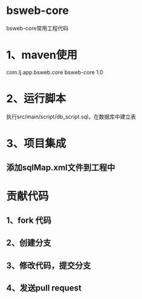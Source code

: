 # bsweb-core
bsweb-core常用工程代码

# 1、maven使用
  <depenency>com.lj.app.bsweb.core</depency>
  <artictId>bsweb-core</depecy>
  <version>1.0</version>

# 2、运行脚本
执行src/main/script/db_script.sql，在数据库中建立表

# 3、项目集成

## 添加sqlMap.xml文件到工程中



# 贡献代码
  ## 1、fork  代码
  ## 2、创建分支
  ## 3、修改代码，提交分支
  ## 4、发送pull request
